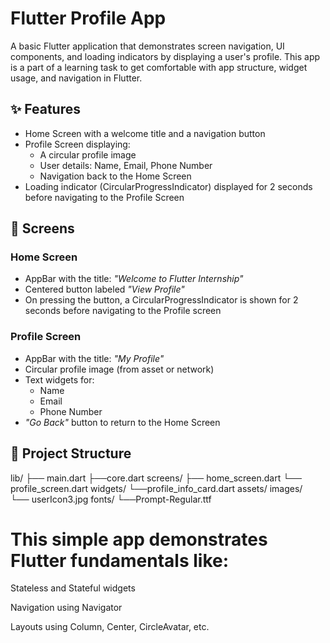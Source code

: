 # Flutter Profile App

A basic Flutter application that demonstrates screen navigation, UI components, and loading indicators by displaying a user's profile. This app is a part of a learning task to get comfortable with app structure, widget usage, and navigation in Flutter.

## ✨ Features

- Home Screen with a welcome title and a navigation button
- Profile Screen displaying:
  - A circular profile image
  - User details: Name, Email, Phone Number
  - Navigation back to the Home Screen
- Loading indicator (CircularProgressIndicator) displayed for 2 seconds before navigating to the Profile Screen

## 📱 Screens

### Home Screen
- AppBar with the title: *"Welcome to Flutter Internship"*
- Centered button labeled *"View Profile"*
- On pressing the button, a CircularProgressIndicator is shown for 2 seconds before navigating to the Profile screen

### Profile Screen
- AppBar with the title: *"My Profile"*
- Circular profile image (from asset or network)
- Text widgets for:
  - Name
  - Email
  - Phone Number
- *"Go Back"* button to return to the Home Screen

## 📂 Project Structure
lib/
├── main.dart
├──core.dart
screens/
├── home_screen.dart
└── profile_screen.dart
widgets/
└──profile_info_card.dart
assets/
images/
└── userIcon3.jpg
fonts/
└──Prompt-Regular.ttf


# This simple app demonstrates Flutter fundamentals like:

Stateless and Stateful widgets

Navigation using Navigator

Layouts using Column, Center, CircleAvatar, etc.




